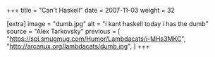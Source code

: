 +++
title = "Can't Haskell"
date = 2007-11-03
weight = 32

[extra]
image = "dumb.jpg"
alt = "i kant haskell today i has the dumb"
source = "Alex Tarkovsky"
previous = [
  "https://spl.smugmug.com/Humor/Lambdacats/i-MHs3MKC",
  "http://arcanux.org/lambdacats/dumb.jpg",
]
+++
